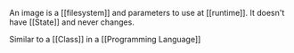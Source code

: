An image is a [[filesystem]] and parameters to use at [[runtime]]. It doesn't have [[State]] and never changes.

Similar to a [[Class]] in a [[Programming Language]]